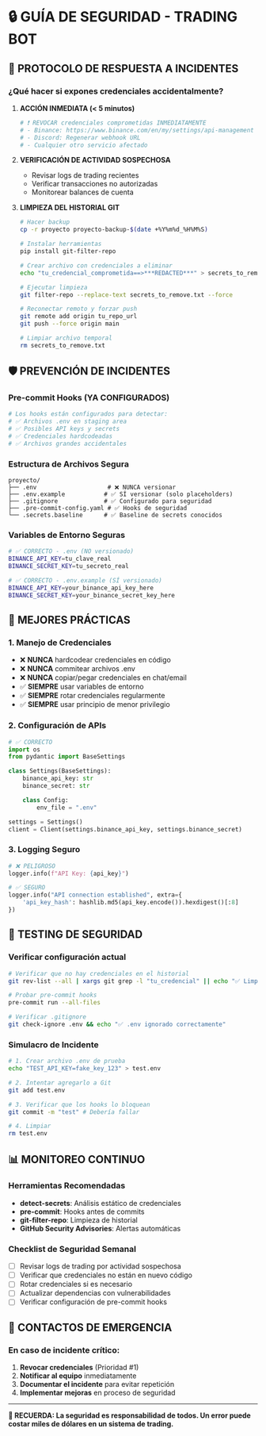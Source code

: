 # 🔒 GUÍA DE SEGURIDAD - TRADING BOT

## 🚨 PROTOCOLO DE RESPUESTA A INCIDENTES

### ¿Qué hacer si expones credenciales accidentalmente?

1. **ACCIÓN INMEDIATA (< 5 minutos)**
   ```bash
   # ❗ REVOCAR credenciales comprometidas INMEDIATAMENTE
   # - Binance: https://www.binance.com/en/my/settings/api-management
   # - Discord: Regenerar webhook URL
   # - Cualquier otro servicio afectado
   ```

2. **VERIFICACIÓN DE ACTIVIDAD SOSPECHOSA**
   - Revisar logs de trading recientes
   - Verificar transacciones no autorizadas
   - Monitorear balances de cuenta

3. **LIMPIEZA DEL HISTORIAL GIT**
   ```bash
   # Hacer backup
   cp -r proyecto proyecto-backup-$(date +%Y%m%d_%H%M%S)

   # Instalar herramientas
   pip install git-filter-repo

   # Crear archivo con credenciales a eliminar
   echo "tu_credencial_comprometida==>***REDACTED***" > secrets_to_remove.txt

   # Ejecutar limpieza
   git filter-repo --replace-text secrets_to_remove.txt --force

   # Reconectar remoto y forzar push
   git remote add origin tu_repo_url
   git push --force origin main

   # Limpiar archivo temporal
   rm secrets_to_remove.txt
   ```

## 🛡️ PREVENCIÓN DE INCIDENTES

### Pre-commit Hooks (YA CONFIGURADOS)
```bash
# Los hooks están configurados para detectar:
# ✅ Archivos .env en staging area
# ✅ Posibles API keys y secrets
# ✅ Credenciales hardcodeadas
# ✅ Archivos grandes accidentales
```

### Estructura de Archivos Segura
```
proyecto/
├── .env                    # ❌ NUNCA versionar
├── .env.example           # ✅ SÍ versionar (solo placeholders)
├── .gitignore             # ✅ Configurado para seguridad
├── .pre-commit-config.yaml # ✅ Hooks de seguridad
└── .secrets.baseline      # ✅ Baseline de secrets conocidos
```

### Variables de Entorno Seguras
```bash
# ✅ CORRECTO - .env (NO versionado)
BINANCE_API_KEY=tu_clave_real
BINANCE_SECRET_KEY=tu_secreto_real

# ✅ CORRECTO - .env.example (SÍ versionado)
BINANCE_API_KEY=your_binance_api_key_here
BINANCE_SECRET_KEY=your_binance_secret_key_here
```

## 🔐 MEJORES PRÁCTICAS

### 1. Manejo de Credenciales
- ❌ **NUNCA** hardcodear credenciales en código
- ❌ **NUNCA** commitear archivos .env
- ❌ **NUNCA** copiar/pegar credenciales en chat/email
- ✅ **SIEMPRE** usar variables de entorno
- ✅ **SIEMPRE** rotar credenciales regularmente
- ✅ **SIEMPRE** usar principio de menor privilegio

### 2. Configuración de APIs
```python
# ✅ CORRECTO
import os
from pydantic import BaseSettings

class Settings(BaseSettings):
    binance_api_key: str
    binance_secret: str

    class Config:
        env_file = ".env"

settings = Settings()
client = Client(settings.binance_api_key, settings.binance_secret)
```

### 3. Logging Seguro
```python
# ❌ PELIGROSO
logger.info(f"API Key: {api_key}")

# ✅ SEGURO
logger.info("API connection established", extra={
    'api_key_hash': hashlib.md5(api_key.encode()).hexdigest()[:8]
})
```

## 🧪 TESTING DE SEGURIDAD

### Verificar configuración actual
```bash
# Verificar que no hay credenciales en el historial
git rev-list --all | xargs git grep -l "tu_credencial" || echo "✅ Limpio"

# Probar pre-commit hooks
pre-commit run --all-files

# Verificar .gitignore
git check-ignore .env && echo "✅ .env ignorado correctamente"
```

### Simulacro de Incidente
```bash
# 1. Crear archivo .env de prueba
echo "TEST_API_KEY=fake_key_123" > test.env

# 2. Intentar agregarlo a Git
git add test.env

# 3. Verificar que los hooks lo bloquean
git commit -m "test" # Debería fallar

# 4. Limpiar
rm test.env
```

## 📊 MONITOREO CONTINUO

### Herramientas Recomendadas
- **detect-secrets**: Análisis estático de credenciales
- **pre-commit**: Hooks antes de commits
- **git-filter-repo**: Limpieza de historial
- **GitHub Security Advisories**: Alertas automáticas

### Checklist de Seguridad Semanal
- [ ] Revisar logs de trading por actividad sospechosa
- [ ] Verificar que credenciales no están en nuevo código
- [ ] Rotar credenciales si es necesario
- [ ] Actualizar dependencias con vulnerabilidades
- [ ] Verificar configuración de pre-commit hooks

## 🚨 CONTACTOS DE EMERGENCIA

### En caso de incidente crítico:
1. **Revocar credenciales** (Prioridad #1)
2. **Notificar al equipo** inmediatamente
3. **Documentar el incidente** para evitar repetición
4. **Implementar mejoras** en proceso de seguridad

---

**🎯 RECUERDA: La seguridad es responsabilidad de todos. Un error puede costar miles de dólares en un sistema de trading.**
